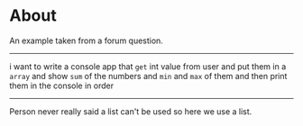 ﻿# About

An example taken from a forum question.

---
i want to write a console app that `get` int value from user and put them in a `array` and show `sum` of the numbers and `min` and `max` of them and then print them in the console in order

---

Person never really said a list can't be used so here we use a list.


